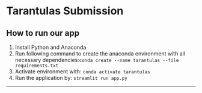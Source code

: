 # Tarantulas Submission

## How to run our app

1. Install Python and Anaconda
2. Run following command to create the anaconda environment with all necessary dependencies:`conda create --name tarantulas --file requirements.txt`
3. Activate environment with: `conda activate tarantulas`
4. Run the application by: `streamlit run app.py`

---
